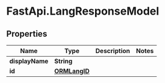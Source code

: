 # FastApi.LangResponseModel

## Properties

Name | Type | Description | Notes
------------ | ------------- | ------------- | -------------
**displayName** | **String** |  | 
**id** | [**ORMLangID**](ORMLangID.md) |  | 


